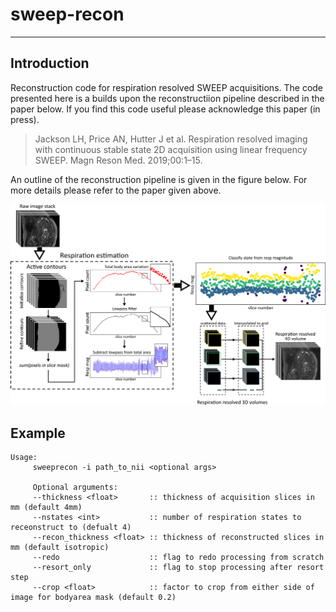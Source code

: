# sweep-recon

---
## Introduction
Reconstruction code for respiration resolved SWEEP acquisitions. The code presented here is a builds upon the reconstructiion pipeline described in the paper below. If you find this code useful please acknowledge this paper (in press).

>Jackson LH, Price AN, Hutter J et al. Respiration resolved imaging with continuous stable state 2D acquisition using linear frequency SWEEP. Magn Reson Med. 2019;00:1–15.

An outline of the reconstruction pipeline is given in the figure below. For more details please refer to the paper given above.

![](./data/figures/Figure_1_pipeline.png)

## Example
```
Usage:
     sweeprecon -i path_to_nii <optional args>
     
     Optional arguments:
     --thickness <float>       :: thickness of acquisition slices in mm (default 4mm)
     --nstates <int>           :: number of respiration states to receonstruct to (defualt 4)
     --recon_thickness <float> :: thickness of reconstructed slices in mm (default isotropic)
     --redo                    :: flag to redo processing from scratch
     --resort_only             :: flag to stop processing after resort step
     --crop <float>            :: factor to crop from either side of image for bodyarea mask (default 0.2)
```

